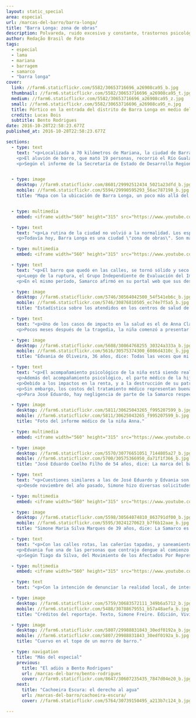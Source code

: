 ```yaml
---
layout: static_special
area: especial
url: /marcas-del-barro/barra-longa/
title: "Barra Longa: zona de obras"
description: Polvareda, ruido excesivo y constante, trastornos psicológicos y enfermedades respiratorias en la rutina de los pobladores
author: Redação Brasil de Fato
tags:
  - especial
  - lama
  - mariana
  - barragem
  - samarco
  - "barra longa"
cover:
  link: //farm6.staticflickr.com/5582/30653716696_a26908ca95_b.jpg
  thumbnail: //farm6.staticflickr.com/5582/30653716696_a26908ca95_t.jpg
  medium: //farm6.staticflickr.com/5582/30653716696_a26908ca95_z.jpg
  small: //farm6.staticflickr.com/5582/30653716696_a26908ca95_n.jpg
  title: Pórtico en la entrada del distrito de Barra Longa en medio del barro
  credits: Lucas Bois
  subtitle: Bento Rodrigues
date: 2016-10-28T22:58:23.677Z
published_at: 2016-10-28T22:58:23.677Z

sections:
  - type: text
    text: "<p>Localizada a 70 kilómetros de Mariana, la ciudad de Barra Longa, cuya población es de cerca de 6 mil personas, fue una de las ciudades impactadas por el barro de desechos de la minera Samarco, luego de la ruptura del dique de Fundão, el 5 de noviembre de 2015.</p>
    <p>El aluvión de barro, que mató 19 personas, recorrió el Río Gualaxo y llegó al lugar cerca de las diez de la noche, devastando el perímetro urbano del municipio, invadiendo casas y destruyendo patrimonios públicos, entre ellos la Plaza Manoel Lino Mol (foto arriba). Alcanzó también el poblado de Gesteira, que tiene poco más de 100 habitantes, donde la lama afectó la tradicional iglesia Nuestra Señora de la Concepción.</p>
    <p>Según el informe de la Secretaría de Estado de Desarrollo Regional de Política Urbana y Gestión Metropolitana (Sedru), Barra Longa fue perjudicada, principalmente, en la ganadería y en el comercio, con perjuicios inmediatos estimados en 14,5 millones de reales, y un millón respectivamente. Esas pérdidas todavía están presentes en la vida de los pequeños productores y comerciantes, que no consiguieron tener la misma renta anterior a la tragedia.</p>"


  - type: image
    desktop: //farm9.staticflickr.com/8601/29992512434_5021a23dfd_b.jpg
    mobile: //farm6.staticflickr.com/5594/29990595293_56ac787198_b.jpg
    title: "Mapa con la ubicación de Barra Longa, un poco más allá del dique que el distrito de Bento Rodrigues"


  - type: multimedia
    embed: <iframe width="560" height="315" src="https://www.youtube.com/embed/KWlRqtRHNAo" frameborder="0" allowfullscreen></iframe>

  - type: text
    text: "<p>La rutina de la ciudad no volvió a la normalidad. Los espacios públicos y colectivos permanecen en obras, y la utilización del río, que antes servía para pescar y divertirse está totalmente comprometida. En las calles, el tránsito de camiones, máquinas y ómnibus sigue ininterrumpido durante el día y la noche, limitando la circulación de los pobladores por la ciudad.</p>
    <p>Todavía hoy, Barra Longa es una ciudad \"zona de obras\". Son más de 600 funcionarios de diferentes constructoras que intentan recuperar los daños causados. </p>"

  - type: multimedia
    embed: <iframe width="560" height="315" src="https://www.youtube.com/embed/1ghhXZGNRCY" frameborder="0" allowfullscreen></iframe>

  - type: text
    text: "<p>El barro que quedó en las calles, se tornó sólido y seco. Con el viento, y el paso de autos, la polvareda, siempre visible, puede causar muchos problemas. Este año, la Secretaría de Salud del municipio informó que hubo un aumento significativo de casos de personas con insuficiencia respiratoria, además de enfermedades de piel y diarreas.</p>
    <p>Luego de la ruptura, el Grupo Independiente de Evaluación del Impacto Ambiental (Giaia), un colectivo científico-ciudadano, que se organizó para hacer un análisis colaborativo de la situación en Mariana, publicó en el \"Informe parcial Expedición Río Doce\" que elementos químicos como manganeso, arsénico, y plomo estaban por encima de lo permitido por la ley. Y que \"mismo sin tener patrón de legislación comparativa para los metales hierro y aluminio, estos están en concentraciones extremadamente altas en todos los puntos de recolección afectados por el barro de desechos\".</p>
    <p>En el mismo período, Samarco afirmó en su portal web que sus desechos \"no son tóxicos y que no representan peligrosidad alguna para la salud humana, teniendo en que cuenta que no dispensan contaminantes para el agua, mismo en condiciones de exposición a lluvias\".</p><p>Sin embargo, los impactos en la salud son el principal reclamo de los pobladores.</p>"

  - type: image
    desktop: //farm6.staticflickr.com/5746/30564042500_54f541eb6c_b.jpg
    mobile: //farm6.staticflickr.com/5746/30876810505_ec74e7f5a5_b.jpg
    title: "Estadística sobre los atendidos en los centros de salud de Barra Longa, que aumentaran más del mil por ciento."

  - type: text
    text: "<p>Uno de los casos de impacto en la salud es el de Anna Clara Oliveira Coelho, de cuatro años. Ella es hija de Edvania de Oliveira, de 36 años, y José Eduardo Coelho, de 54. El 5 de noviembre, el barro invadió el garage de la casa de la familia, alcanzando un metro de altura. Anna Clara vio todo.</p>
    <p>Pocos meses después de la tragedia, la niña comenzó a presentar síntomas de depresión, problemas respiratorios y manchas en la piel. \"Creo que el principal problema de Anna Clara fue quedarse por acá arriba y ver toda la lama que había\", relata su madre. \"Los niños también tienen eso no, todo el mundo hablando, nervioso, con miedo, y ella escuchando todo. Para una niña es un trauma bien grande\", complementa José Eduardo.</p>"

  - type: image
    desktop: //farm6.staticflickr.com/5608/30864768255_30324a333a_b.jpg
    mobile: //farm6.staticflickr.com/5616/30575374300_6086d4310c_b.jpg
    title: "Edvania de Oliveira, 36 años, dice: Todas las veces que mi hija vá al psicólogo, ella dibuja la misma cosa: nuestra casa, el barro llegando y la casa yéndose."

  - type: text
    text: "<p>El acompañamiento psicológico de la niña está siendo realizado desde enero por la psicóloga Luiza Laura Lanna, en el Sistema Único de Salud (SUS). En el relato del acompañamiento, ella señala que la paciente \"siempre está asustada y diciendo que se va a mudar para otra ciudad. Anna Clara debe continuar el tratamiento hasta que consiga librarse del trauma\".</p>
    <p>Además del acompañamiento psicológico, el parte médico de la hija de Edvania y José Eduardo, firmado por el pediatra y alergista Antônio Carlos Pires Maciel, de una clínica particular de la ciudad de Ponte Nova, señala que ella presenta un cuadro de rinitis ofensiva y dermatitis. Son, de acuerdo al parte, \"síntomas relacionados a la exposición a polvo proveniente del barro (tras la ruptura del dique) compuesto de irritantes (hierro, etc)\".</p>
    <p>Debido a los impactos en la renta, y a la destrucción de su patrimonio, la familia recibe de la minera un auxilio base: un salario mínimo, más un adicional de 20% del salario para cada uno de los dependientes y una canasta básica por el valor de 338, 61 reales.</p>
    <p>Sin embargo, los costos del tratamiento médico representan buena parte de los ingresos mensuales de la familia – cada consulta de la hija cuesta 300 reales –, además de gastos de agua, luz  y productos de limpieza, entre otros, que aumentaron.</p>
    <p>Para José Eduardo, hay negligencia de parte de la Samarco respecto a este tipo de problemas de los pobladores de Barra Longa. \"¿Entregar la ciudad bonita, con pasto y con flores es importante? ¡Es importante! ¿Pero la salud de aquí en más? (...) la Samarco no considera que los problemas de salud tengan que ver con los desechos del barro\", dice.</p>"

  - type: image
    desktop: //farm6.staticflickr.com/5811/30625043265_f995207599_b.jpg
    mobile: //farm6.staticflickr.com/5811/30625043265_f995207599_b.jpg
    title: "Foto del informe médico de la niña Anna."

  - type: multimedia
    embed: <iframe width="560" height="315" src="https://www.youtube.com/embed/T_6qI9VItKM" frameborder="0" allowfullscreen></iframe>

  - type: image
    desktop: //farm6.staticflickr.com/5570/30776651051_7144805a27_b.jpg
    mobile: //farm6.staticflickr.com/5700/30575366950_da71f1f366_b.jpg
    title: "José Eduardo Coelho Filho de 54 años, dice: La marca del barro no se va a borrar tan rápido. Creo que quizás no se borre nunca."

  - type: text
    text: "<p>Cuestiones similares a las de José Eduardo y Edvania son enfrentadas por Simone Maria da Silva, de 39 años, y su marido José Márcio Marques, de 38. Así como el parte médico de Anna Clara, el de su hija Sofya Silva Marques, de un año y ocho meses, firmado por el mismo médico, dice que su problema respiratorio es \"desencadenado por inhalaciones (factores desencadenantes e irritantes relacionados a la exposición de polvo proveniente de desechos de minería) resultado de la ruptura del dique en Mariana, que afectan el medio ambiente de la ciudad de Barra Longa, donde reside la menor\".</p>
    <p>Desde noviembre del año pasado, Simone hizo diversas solicitudes de apoyo financiero a la minera para el pago de remedios recetados por los médicos. La Samarco se negó a hacerlo, respondiendo, en un documento con fecha 21 de setiembre de este año, que la empresa \"actúa dando soporte a las acciones de salud del municipio, de acuerdo con las demandas, y en conformidad con lo promovido por el Ministerio de Salud. En caso de necesidad, la solicitante deberá buscar asistencia en el Servicio de Salud de Referencia del municipio\". (Ver video).</p>"

  - type: multimedia
    embed: <iframe width="560" height="315" src="https://www.youtube.com/embed/E1NpEKxfXOg" frameborder="0" allowfullscreen></iframe>   

  - type: image
    desktop: //farm6.staticflickr.com/5598/30564074810_863791df00_b.jpg
    mobile: //farm6.staticflickr.com/5595/30241270623_b7f6b12aae_b.jpg
    title: "Simone Maria Silva Marques de 39 años, dice: La Samarco es muy irresponsable. Cada vez que doy una volta por las calles de Barra Longa vuelvo más indignada."   

  - type: text
    text: "<p>Con las calles rotas, las cañerías tapadas, y saneamiento a cielo abierto, el aumento de personas infectadas con dengue en Barra Longa fue significativo al inicio de este año. Según la Secretaría Municipal de Salud, en todo el año de 2015 fueron registrados apenas dos casos. Y en 2016, hasta el día dos de marzo, fueron confirmados 128 casos. En aquel momento, Samarco divulgó una nota informando que, en conjunto con la municipalidad, creó grupos de trabajo para inspecciones en las casas de la región.</p>
    <p>Edvania fue una de las personas que contrajo dengue al comienzo del año. Ella y su marido cuentan que tuvieron que cargar con todos los costos del tratamiento. \"Hasta el taxi para llegar al médico tuve que pagar\", recuerda.</p>
    <p>Según Tiago da Silva, del Movimiento de los Afectados Por Represas (MAB, por su sigla en portugués), Barra Longa tuvo la mayor epidemia de dengue en Brasil, proporcionalmente al número de pobladores. \"La Samarco no asume su responsabilidad\", afirma (ver video).</p>"

  - type: multimedia
    embed: <iframe width="560" height="315" src="https://www.youtube.com/embed/nERWksYhIcI" frameborder="0" allowfullscreen></iframe>     

  - type: text
    text: "<p>Con la intención de denunciar la realidad local, de intercambiar experiencias, evaluar y proponer alternativas, desde setiembre cerca de quince pobladores y militantes del MAB formaron el Colectivo de Salud.</p><p>Todavía no hay ningún documento oficial que evalúe y compare la situación de los pobladores antes y después de la ruptura del dique, lo que dificulta a la población la posibilidad de reclamar efectivamente a la empresa y proponer iniciativas en políticas públicas. Teniendo en cuenta esta situación, uno de los objetivos centrales del grupo es reclamar a las mineras y a los organismos públicos investigaciones independientes enfocadas en la ciudad.</p><p>\"Exigimos que la Samarco deje de darnos respuestas evasivas ante la situación de salud de la población de Barra Longa. Precisamos estudios independientes que indiquen el número de enfermos, los tipos de enfermedades, y que hagan la comparación entre la cantidad de enfermos que tenemos ahora y cómo era nuestra realidad antes de la ruptura. Que se estudien mejor las consecuencias de la exposición diaria al polvo de desechos y a las obras en curso\", enfatiza el colectivo en una <a href=\"http://tragedianunciada.mabnacional.org.br/2016/10/27/carta-dos-atingidos-pela-samarco-pelo-direito-a-saude\" target=\"_blank\" />carta pública</a> lanzada a fines de octubre de este año.</p><p>En nota, Samarco informó que luego de la tragedia disponibilizó diversos tipos de insumos hospitalarios, tanto como profesionales de salud y una ambulancia tripulada. La empresa también alegó que el aumento de la cantidad de diagnósticos en la ciudad se dio porque hubo un aumento de la atención. Además de eso, afirmó que \"no se puede establecer relación entre el número de atenciones médicas y la ruptura del dique\".</p><p>A pesar de que no reconozca la relación entre la ruptura del dique y el crecimiento del número de diagnósticos en las ciudades afectadas, en compromisos firmados por la minera en los Términos de Transacción y de Ajuste de Conducta (TTAC), un año después de la tragedia, está en marcha la creación de un estudio epidemiológico y toxicológico para identificar el perfil de los problemas de salud de los afectados, desde Mariana hasta la desembocadura del Río Doce. El objetivo es evaluar el vínculo de los problemas de salud con las consecuencias generadas por este desastre socioambiental. </p><p>Al cierre de esta publicación, la minera no respondió a las preguntas de Brasil de Fato sobre la situación de la hija de Simone Maria da Silva, que solicita ayuda financiera para comprar los medicamentos a la niña.</p>"

  - type: image
    desktop: //farm6.staticflickr.com/5759/30683572111_349b6a5712_b.jpg
    mobile: //farm6.staticflickr.com/5488/30788679551_b57a48aefa_b.jpg
    title: "Créditos del reportaje. Texto, Simone Freire. Edición, Vivian Fernandes. Video y foto, José Eduardo Bernardes y Guilherme Weimann. Arte, Wilcker Morais."

  - type: image
    desktop: //farm6.staticflickr.com/5807/29988831843_30edf0192a_b.jpg
    mobile: //farm6.staticflickr.com/5807/29988831843_30edf0192a_b.jpg
    title: "Cuervo en el tope de un morro de barro."

  - type: navigation
    title: "Más del especial"
    previous:
      title: "El adiós a Bento Rodrigues"
      url: /marcas-del-barro/bento-rodrigues
      cover: //farm9.staticflickr.com/8647/30607235435_7847d04e20_b.jpg
    next:
      title: "Cachoeira Escura: el derecho al agua"
      url: /marcas-del-barro/cachoeira-escura/
      cover: //farm6.staticflickr.com/5764/30739150495_a213b7c124_b.jpg

---
```

